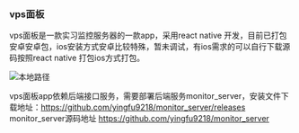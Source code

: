 ### vps面板
vps面板是一款实习监控服务器的一款app，采用react native 开发，目前已打包安卓安卓包，ios安装方式安卓比较特殊，暂未调试，有ios需求的可以自行下载源码按照react native 打包ios方式打包。




![本地路径](./app.gif "相对路径演示")


vps面板app依赖后端接口服务，需要部署后端服务monitor_server，安装文件下载地址：https://github.com/yingfu9218/monitor_server/releases
monitor_server源码地址 https://github.com/yingfu9218/monitor_server
